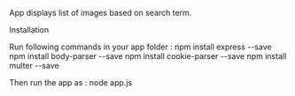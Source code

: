 App displays list of images based on search term.

Installation

Run following commands in your app folder :
npm install express --save
npm install body-parser --save
npm install cookie-parser --save
npm install multer --save

Then run the app as :
node app.js
